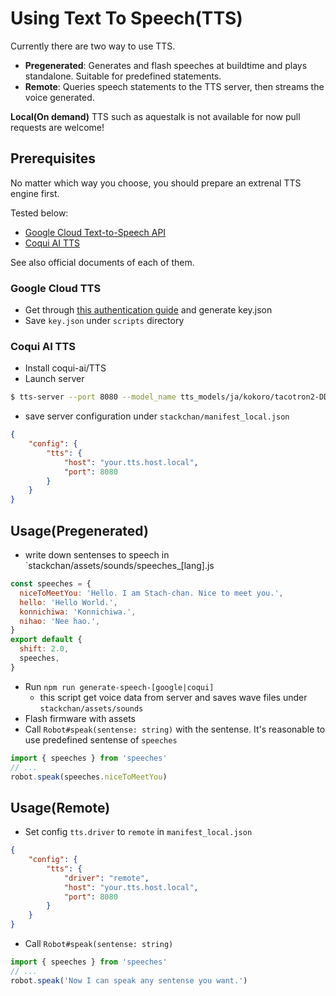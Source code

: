 # Using Text To Speech(TTS)

Currently there are two way to use TTS.

* __Pregenerated__: Generates and flash speeches at buildtime and plays standalone. Suitable for predefined statements.
* __Remote__: Queries speech statements to the TTS server, then streams the voice generated.

__Local(On demand)__ TTS such as aquestalk is not available for now pull requests are welcome!

## Prerequisites

No matter which way you choose, you should prepare an extrenal TTS engine first.

Tested below:

* [Google Cloud Text-to-Speech API](https://cloud.google.com/text-to-speech)
* [Coqui AI TTS](https://github.com/coqui-ai/TTS)

See also official documents of each of them.

### Google Cloud TTS

* Get through [this authentication guide](https://cloud.google.com/docs/authentication/getting-started) and generate key.json
* Save `key.json` under `scripts` directory

### Coqui AI TTS

* Install coqui-ai/TTS
* Launch server

```sh
$ tts-server --port 8080 --model_name tts_models/ja/kokoro/tacotron2-DDC
```

* save server configuration under `stackchan/manifest_local.json`

```json
{
    "config": {
        "tts": {
            "host": "your.tts.host.local",
            "port": 8080
        }
    }
}
```

## Usage(Pregenerated)

* write down sentenses to speech in `stackchan/assets/sounds/speeches_[lang].js

```javascript
const speeches = {
  niceToMeetYou: 'Hello. I am Stach-chan. Nice to meet you.',
  hello: 'Hello World.',
  konnichiwa: 'Konnichiwa.',
  nihao: 'Nee hao.',
}
export default {
  shift: 2.0,
  speeches,
}
```

* Run `npm run generate-speech-[google|coqui]`
  * this script get voice data from server and saves wave files under `stackchan/assets/sounds`
* Flash firmware with assets
* Call `Robot#speak(sentense: string)` with the sentense. It's reasonable to use predefined sentense of `speeches`

```javascript
import { speeches } from 'speeches'
// ...
robot.speak(speeches.niceToMeetYou)
```

## Usage(Remote)

* Set config `tts.driver` to `remote` in `manifest_local.json`

```json
{
    "config": {
        "tts": {
            "driver": "remote",
            "host": "your.tts.host.local",
            "port": 8080
        }
    }
}
```

* Call `Robot#speak(sentense: string)`

```javascript
import { speeches } from 'speeches'
// ...
robot.speak('Now I can speak any sentense you want.')
```
